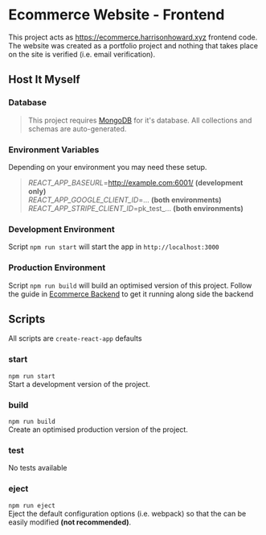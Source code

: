 # Ecommerce Website - Frontend

This project acts as https://ecommerce.harrisonhoward.xyz frontend code.\
The website was created as a portfolio project and nothing that takes place on the site is verified (i.e. email verification).

## Host It Myself

### Database

> This project requires [MongoDB](https://www.mongodb.com/) for it's database. All collections and schemas are auto-generated.

### Environment Variables

Depending on your environment you may need these setup.

> _REACT_APP_BASEURL_=http://example.com:6001/ **(development only)**\
> _REACT_APP_GOOGLE_CLIENT_ID_=... **(both environments)**\
> _REACT_APP_STRIPE_CLIENT_ID_=pk_test\_... **(both environments)**

### Development Environment

Script `npm run start` will start the app in `http://localhost:3000`

### Production Environment

Script `npm run build` will build an optimised version of this project. Follow the guide in [Ecommerce Backend](https://github.com/Forbidden-Duck/ecommerce-backend) to get it running along side the backend

## Scripts

All scripts are `create-react-app` defaults

### start

`npm run start`\
Start a development version of the project.

### build

`npm run build`\
Create an optimised production version of the project.

### test

No tests available

### eject

`npm run eject`\
Eject the default configuration options (i.e. webpack) so that the can be easily modified **(not recommended)**.
